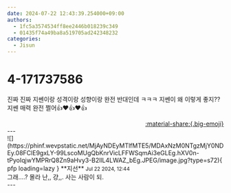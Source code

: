 ```yaml
---
date: 2024-07-22 12:43:39.254000+09:00
authors:
  - 1fc5a3574534ff8ee2446b018239c349
  - 01435f74a49ba8a519705ad242348232
categories:
  - Jisun
---
```


# 4-171737586

<div class="post-container" markdown="1">
<div class="content-container md-sidebar__scrollwrap" markdown="1">

진짜 진짜 지쎈이랑 성격이랑 성향이랑 완전 반대인데 ㅋㅋㅋ 지쎈이 왜 이렇게 좋지?? 지쎈 매력 완전 쩔어👍❤️👍❤️👍

</div>
</div>

<div style="text-align: right;" markdown="1">
<a href="https://weverse.io/fromis9/fanpost/4-171737586" style="text-align: right;">:material-share:{.big-emoji}</a>
</div>
---

<div class="comments-container md-sidebar__scrollwrap" markdown="1">
<div class="comment" markdown="1">
<div class='id-container' markdown="1">
![](https://phinf.wevpstatic.net/MjAyNDEyMTlfMTE5/MDAxNzM0NTgzMjY0NDEy.08FClE9gxLY-99LscoMUgQbKnrVicLFFWSqmAi3eGLEg.hXV0n-tPyoIqjwYMPRrQ8Zn9aHvy3-B2llL4LWAZ_bEg.JPEG/image.jpg?type=s72){ pfp loading=lazy }
**<span class="artist">지선</span>** <small>Jul 22 2024, 12:44</small><br>
</div>
<div class='comment-body' markdown="1">
그래....? 몰라 난,, 걍,,. 사는 사람이 되.
</div>
</div>
</div>
---
